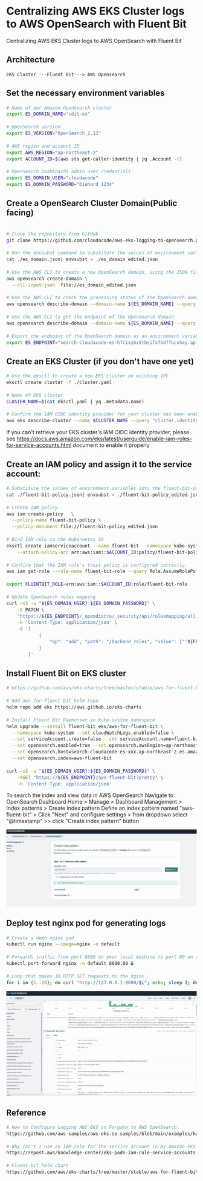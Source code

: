 # Centralizing AWS EKS Cluster logs to AWS OpenSearch with Fluent Bit
Centralizing AWS EKS Cluster logs to AWS OpenSearch with Fluent Bit

## Architecture
```
EKS Cluster ---Fluent Bit---> AWS Opensearch
```

## Set the necessary environment variables
```bash
# Name of our Amazon OpenSearch cluster
export ES_DOMAIN_NAME="cdit-es"

# OpenSearch version
export ES_VERSION="OpenSearch_2.13"

# AWS region and account ID
export AWS_REGION="ap-northeast-2"
export ACCOUNT_ID=$(aws sts get-caller-identity | jq .Account -r)

# OpenSearch Dashboards admin user credentials
export ES_DOMAIN_USER="cloudacode"
export ES_DOMAIN_PASSWORD="Diehard_1234"
```

## Create a OpenSearch Cluster Domain(Public facing)
```bash

# Clone the repository from GitHub
git clone https://github.com/cloudacode/aws-eks-logging-to-opensearch.git

# Run the envsubst command to substitute the values of environment variables into the es_domain.json file, and output the result to a new file es_domain_edited.json
cat ./es_domain.json| envsubst > ./es_domain_edited.json

# Use the AWS CLI to create a new OpenSearch domain, using the JSON file we just created as input
aws opensearch create-domain \
  --cli-input-json  file://es_domain_edited.json

# Use the AWS CLI to check the processing status of the OpenSearch domain
aws opensearch describe-domain --domain-name ${ES_DOMAIN_NAME} --query 'DomainStatus.Processing'

# Use the AWS CLI to get the endpoint of the OpenSearch domain
aws opensearch describe-domain --domain-name ${ES_DOMAIN_NAME} --query 'DomainStatus.Endpoint'

# Export the endpoint of the OpenSearch domain as an environment variable
export ES_ENDPOINT="search-cloudacode-es-hfcixybx5tbsifxfbdffbcshxy.ap-northeast-2.es.amazonaws.com"```
```

## Create an EKS Cluster (if you don't have one yet)

```bash
# Use the eksctl to create a new EKS cluster on existing VPC
eksctl create cluster -f ./cluster.yaml

# Name of EKS cluster
CLUSTER_NAME=$(cat eksctl.yaml | yq .metadata.name)

# Confirm the IAM OIDC identity provider for your cluster has been enabled
aws eks describe-cluster --name $CLUSTER_NAME --query "cluster.identity.oidc.issuer" --output text
```
If you can't retrieve your EKS cluster's IAM OIDC identity provider, please see https://docs.aws.amazon.com/eks/latest/userguide/enable-iam-roles-for-service-accounts.html document to enable it properly

## Create an IAM policy and assign it to the service account:

```bash
# Substitute the values of environment variables into the fluent-bit-policy.json file, and output the result to a new file fluent-bit-policy_edited.json
cat ./fluent-bit-policy.json| envsubst > ./fluent-bit-policy_edited.json

# Create IAM policy
aws iam create-policy   \
  --policy-name fluent-bit-policy \
  --policy-document file://fluent-bit-policy_edited.json

# Bind IAM role to the Kubernetes SA
eksctl create iamserviceaccount --name fluent-bit --namespace kube-system --cluster $CLUSTER_NAME --role-name fluent-bit-role \
    --attach-policy-arn arn:aws:iam::$ACCOUNT_ID:policy/fluent-bit-policy --approve

# Confirm that the IAM role's trust policy is configured correctly.
aws iam get-role --role-name fluent-bit-role --query Role.AssumeRolePolicyDocument

export FLUENTBIT_ROLE=arn:aws:iam::$ACCOUNT_ID:role/fluent-bit-role

# Update OpenSearch roles mapping
curl -sS -u "${ES_DOMAIN_USER}:${ES_DOMAIN_PASSWORD}" \
    -X PATCH \
    "https://${ES_ENDPOINT}/_opendistro/_security/api/rolesmapping/all_access?pretty" \
    -H 'Content-Type: application/json' \
    -d '[
            {
                "op": "add", "path": "/backend_roles", "value": ["'${FLUENTBIT_ROLE}'"]
            }
        ]'

```

## Install Fluent Bit on EKS cluster
```bash
# https://github.com/aws/eks-charts/tree/master/stable/aws-for-fluent-bit

# Add aws-for-fluent-bit helm repo
helm repo add eks https://aws.github.io/eks-charts

# Install Fluent Bit Daemonset in kube-system namespace
helm upgrade --install fluent-bit eks/aws-for-fluent-bit \
  --namespace kube-system --set cloudWatchLogs.enabled=false \
  --set serviceAccount.create=false --set serviceAccount.name=fluent-bit \
  --set opensearch.enabled=true --set opensearch.awsRegion=ap-northeast-2 \
  --set opensearch.host=search-cloudacode-es-xxx.ap-northeast-2.es.amazonaws.com \
  --set opensearch.index=aws-fluent-bit

curl -sS -u "${ES_DOMAIN_USER}:${ES_DOMAIN_PASSWORD}" \
    -XGET "https://${ES_ENDPOINT}/aws-fluent-bit?pretty" \
    -H 'Content-Type: application/json'

```
To search the index and view data in AWS OpenSearch
Navigate to OpenSearch Dashboard Home > Manage > Dashboard Management > Index patterns > Create index pattern
Define an index pattern named "aws-fluent-bit" > Click "Next" and configure settings > from dropdown select "@timestamp" >> click "Create index pattern" button

![create-index-pattern](./create-index-pattern.png)


## Deploy test nginx pod for generating logs

```bash
# Create a demo nginx pod
kubectl run nginx --image=nginx -n default

# Forwards traffic from port 8080 on your local machine to port 80 on the nginx pod
kubectl port-forward nginx -n default 8080:80 &

# Loop that makes 10 HTTP GET requests to the nginx
for i in {1..10}; do curl "http://127.0.0.1:8080/$i"; echo; sleep 2; done
```

![log-dashboard](./opensearch-discover-dashboard.png)

## Reference

```bash
# How to Configure Logging AWS EKS on Fargate to AWS OpenSearch
https://github.com/aws-samples/aws-eks-se-samples/blob/main/examples/kubernetes/how-to-logging-eks-fargate-opensearch/readme.md

# Why can't I use an IAM role for the service account in my Amazon EKS pod?
https://repost.aws/knowledge-center/eks-pods-iam-role-service-accounts

# Fluent-bit helm chart
https://github.com/aws/eks-charts/tree/master/stable/aws-for-fluent-bit
```
